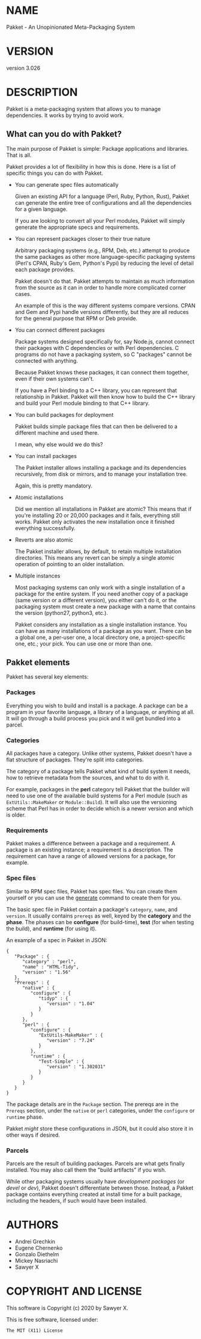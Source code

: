 # NAME

Pakket - An Unopinionated Meta-Packaging System

# VERSION

version 3.026

# DESCRIPTION

Pakket is a meta-packaging system that allows you to manage
dependencies. It works by trying to avoid work.

## What can you do with Pakket?

The main purpose of Pakket is simple: Package applications and
libraries. That is all.

Pakket provides a lot of flexibility in how this is done. Here is a list
of specific things you can do with Pakket.

- You can generate spec files automatically

    Given an existing API for a language (Perl, Ruby, Python, Rust), Pakket
    can generate the entire tree of configurations and all the dependencies
    for a given language.

    If you are looking to convert all your Perl modules, Pakket will simply
    generate the appropriate specs and requirements.

- You can represent packages closer to their true nature

    Arbitrary packaging systems (e.g., RPM, Deb, etc.) attempt to produce
    the same packages as other more language-specific packaging systems
    (Perl's CPAN, Ruby's Gem, Python's Pypi) by reducing the level of
    detail each package provides.

    Pakket doesn't do that. Pakket attempts to maintain as much information
    from the source as it can in order to handle more complicated corner
    cases.

    An example of this is the way different systems compare versions. CPAN
    and Gem and Pypi handle versions differently, but they are all reduces
    for the general purpose that RPM or Deb provide.

- You can connect different packages

    Package systems designed specifically for, say Node.js, cannot connect
    their packages with C dependencies or with Perl dependencies. C programs
    do not have a packaging system, so C "packages" cannot be connected with
    anything.

    Because Pakket knows these packages, it can connect them together, even
    if their own systems can't.

    If you have a Perl binding to a C++ library, you can represent that
    relationship in Pakket. Pakket will then know how to build the C++
    library and build your Perl module binding to that C++ library.

- You can build packages for deployment

    Pakket builds simple package files that can then be delivered to a
    different machine and used there.

    I mean, why else would we do this?

- You can install packages

    The Pakket installer allows installing a package and its dependencies
    recursively, from disk or mirrors, and to manage your installation tree.

    Again, this is pretty mandatory.

- Atomic installations

    Did we mention all installations in Pakket are atomic? This means that
    if you're installing 20 or 20,000 packages and it fails, everything
    still works. Pakket only activates the new installation once it finished
    everything successfully.

- Reverts are also atomic

    The Pakket installer allows, by default, to retain multiple
    installation directories. This means any revert can be simply a single
    atomic operation of pointing to an older installation.

- Multiple instances

    Most packaging systems can only work with a single installation of a
    package for the entire system. If you need another copy of a package
    (same version or a different version), you either can't do it, or the
    packaging system must create a new package with a name that contains the
    version (python27, python3, etc.).

    Pakket considers any installation as a single installation instance. You
    can have as many installations of a package as you want. There can be a
    global one, a per-user one, a local directory one, a project-specific
    one, etc.; your pick. You can use one or more than one.

## Pakket elements

Pakket has several key elements:

### Packages

Everything you wish to build and install is a package. A package
can be a program in your favorite language, a library of a language,
or anything at all. It will go through a build process you pick and
it will get bundled into a parcel.

### Categories

All packages have a category. Unlike other systems, Pakket doesn't
have a flat structure of packages. They're split into categories.

The category of a package tells Pakket what kind of build system it
needs, how to retrieve metadata from the sources, and what to do
with it.

For example, packages in the **perl** category tell Pakket that the
builder will need to use one of the available build systems for
a Perl module (such as `ExtUtils::MakeMaker` or `Module::Build`).
It will also use the versioning scheme that Perl has in order to
decide which is a newer version and which is older.

### Requirements

Pakket makes a difference between a package and a requirement. A package
is an existing instance; a requirement is a description. The requirement
can have a range of allowed versions for a package, for example.

### Spec files

Similar to RPM spec files, Pakket has spec files. You can create them
yourself or you can use the [generate](https://metacpan.org/pod/Pakket%3A%3ACLI%3A%3ACommand%3A%3Amanage)
command to create them for you.

The basic spec file in Pakket contain a package's `category`,
`name`, and `version`. It usually contains `prereqs` as well,
keyed by the **category** and the **phase**. The phases can be
**configure** (for build-time), **test** (for when testing the build),
and **runtime** (for using it).

An example of a spec in Pakket in JSON:

    {
       "Package" : {
          "category" : "perl",
          "name" : "HTML-Tidy",
          "version" : "1.56"
       },
       "Prereqs" : {
          "native" : {
             "configure" : {
                "tidyp" : {
                   "version" : "1.04"
                }
             }
          },
          "perl" : {
             "configure" : {
                "ExtUtils-MakeMaker" : {
                   "version" : "7.24"
                }
             },
             "runtime" : {
                "Test-Simple" : {
                   "version" : "1.302031"
                }
             }
          }
       }
    }

The package details are in the `Package` section. The prereqs are
in the `Prereqs` section, under the `native` or `perl` categories,
under the `configure` or `runtime` phase.

Pakket _might_ store these configurations in JSON, but it could also
store it in other ways if desired.

### Parcels

Parcels are the result of building packages. Parcels are what gets
finally installed. You may also call them the "build artifacts" if you
wish.

While other packaging systems usually have _development packages_ (or
_devel_ or _dev_), Pakket doesn't differentiate between those.
Instead, a Pakket package contains everything created at install time
for a built package, including the headers, if such would have been
installed.

# AUTHORS

- Andrei Grechkin
- Eugene Chernenko
- Gonzalo Diethelm
- Mickey Nasriachi
- Sawyer X

# COPYRIGHT AND LICENSE

This software is Copyright (c) 2020 by Sawyer X.

This is free software, licensed under:

    The MIT (X11) License
